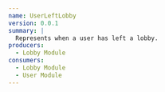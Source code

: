 ```yaml
---
name: UserLeftLobby
version: 0.0.1
summary: |
  Represents when a user has left a lobby.
producers:
  - Lobby Module
consumers:
  - Lobby Module
  - User Module
---
```


<NodeGraph title="Consumer / Producer Diagram" />
